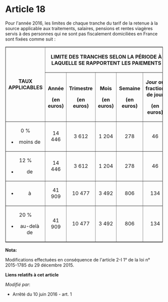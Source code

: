 # Article 18

Pour l'année 2016, les limites de chaque tranche du tarif de la retenue à la source applicable aux traitements, salaires,
pensions et rentes viagères servis à des personnes qui ne sont pas fiscalement domiciliées en France sont fixées comme
suit : 

<table border="1">
    <tbody>
      <tr>
        <th rowspan="2">

TAUX APPLICABLES 

</th>
        <th colspan="5">

LIMITE DES TRANCHES SELON LA PÉRIODE À LAQUELLE SE RAPPORTENT LES PAIEMENTS 

</th>
      </tr>
      <tr>
        <th>

Année 

(en euros) 

</th>
        <th>

Trimestre 

(en euros) 

</th>
        <th>

Mois 

(en euros) 

</th>
        <th>

Semaine 

(en euros) 

</th>
        <th>

Jour ou fraction de jour 

(en euros) 

</th>
      </tr>
      <tr>
        <td valign="middle" align="center">

0 %

- moins de 

</td>
        <td valign="middle" align="center">

14 446 

</td>
        <td align="center" valign="middle">

3 612 

</td>
        <td align="center" valign="middle">

1 204 

</td>
        <td align="center" valign="middle">

278 

</td>
        <td valign="middle" align="center">

46 

</td>
      </tr>
      <tr>
        <td align="center" valign="middle">

12 %

- de 

</td>
        <td align="center" valign="middle">

14 446 

</td>
        <td align="center" valign="middle">

3 612 

</td>
        <td align="center" valign="middle">

1 204 

</td>
        <td valign="middle" align="center">

278 

</td>
        <td valign="middle" align="center">

46

</td>
      </tr>
      <tr>
        <td align="center" valign="middle">

- à 

</td>
        <td valign="middle" align="center">

41 909 

</td>
        <td valign="middle" align="center">

10 477 

</td>
        <td valign="middle" align="center">

3 492 

</td>
        <td align="center" valign="middle">

806 

</td>
        <td valign="middle" align="center">

134 

</td>
      </tr>
      <tr>
        <td valign="middle" align="center">

20 %

- au-delà de 

</td>
        <td valign="middle" align="center">

41 909 

</td>
        <td valign="middle" align="center">

10 477 

</td>
        <td valign="middle" align="center">

3 492 

</td>
        <td align="center" valign="middle">

806 

</td>
        <td valign="middle" align="center">

134 

</td>
      </tr>
    </tbody>
  </table>

**Nota:**

Modifications effectuées en conséquence de l'article 2-I 1° de la loi n° 2015-1785 du 29 décembre 2015.

**Liens relatifs à cet article**

_Modifié par_:

  - Arrêté du 10 juin 2016 - art. 1
